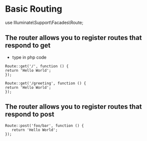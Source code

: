 # Basic Routing
use Illuminate\Support\Facades\Route;

## The router allows you to register routes that respond to get
* type in php code
```
Route::get('/', function () {
return 'Hello World';
});
```

```
Route::get('/greeting', function () {
return 'Hello World';
});
```

## The router allows you to register routes that respond to post
```
Route::post('foo/bar', function () {
   return 'Hello World';
});
```
